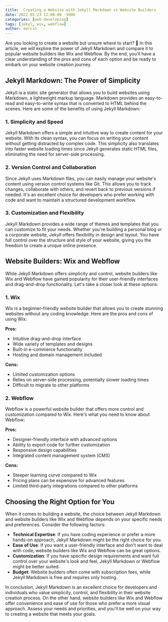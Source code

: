 ```yaml
---
title:  Creating a Website with Jekyll Markdown vs Website Builders
date: 2022-05-23 12:00:00 -5000
categories: [web developing]
tags: [jekyl, wix, webflow]
author: marcin
---
```



Are you looking to create a website but unsure where to start? 🤔 In this article, we will explore the power of Jekyll Markdown and compare it to popular website builders like Wix and Webflow. By the end, you'll have a clear understanding of the pros and cons of each option and be ready to embark on your website creation journey.


## Jekyll Markdown: The Power of Simplicity

Jekyll is a static site generator that allows you to build websites using Markdown, a lightweight markup language. Markdown provides an easy-to-read and easy-to-write syntax that is converted to HTML behind the scenes. Here are some of the benefits of using Jekyll Markdown:

### 1. Simplicity and Speed

Jekyll Markdown offers a simple and intuitive way to create content for your website. With its clean syntax, you can focus on writing your content without getting distracted by complex code. This simplicity also translates into faster website loading times since Jekyll generates static HTML files, eliminating the need for server-side processing.

### 2. Version Control and Collaboration

Since Jekyll uses Markdown files, you can easily manage your website's content using version control systems like Git. This allows you to track changes, collaborate with others, and revert back to previous versions if needed. It's an excellent choice for developers who prefer working with code and want to maintain a structured development workflow.

### 3. Customization and Flexibility

Jekyll Markdown provides a wide range of themes and templates that you can customize to fit your needs. Whether you're building a personal blog or a corporate website, Jekyll offers flexibility in design and layout. You have full control over the structure and style of your website, giving you the freedom to create a unique online presence.

## Website Builders: Wix and Webflow

While Jekyll Markdown offers simplicity and control, website builders like Wix and Webflow have gained popularity for their user-friendly interfaces and drag-and-drop functionality. Let's take a closer look at these options:

### 1. Wix

Wix is a beginner-friendly website builder that allows you to create stunning websites without any coding knowledge. Here are the pros and cons of using Wix:

**Pros:**
- Intuitive drag-and-drop interface
- Wide variety of templates and designs
- Built-in e-commerce functionality
- Hosting and domain management included

**Cons:**
- Limited customization options
- Relies on server-side processing, potentially slower loading times
- Difficult to migrate to other platforms

### 2. Webflow

Webflow is a powerful website builder that offers more control and customization compared to Wix. Here's what you need to know about Webflow:

**Pros:**
- Designer-friendly interface with advanced options
- Ability to export code for further customization
- Responsive design capabilities
- Integrated content management system (CMS)

**Cons:**
- Steeper learning curve compared to Wix
- Pricing plans can be expensive for advanced features
- Limited third-party integrations compared to other platforms

## Choosing the Right Option for You

When it comes to building a website, the choice between Jekyll Markdown and website builders like Wix and Webflow depends on your specific needs and preferences. Consider the following factors:

- **Technical Expertise**: If you have coding experience or prefer a more hands-on approach, Jekyll Markdown might be the right choice for you.
- **Ease of Use**: If you want a user-friendly interface and don't want to deal with code, website builders like Wix and Webflow can be great options.
- **Customization**: If you have specific design requirements and want full control over your website's look and feel, Jekyll Markdown or Webflow might be better suited.
- **Budget**: Website builders often come with subscription fees, while Jekyll Markdown is free and requires only hosting.

In conclusion, Jekyll Markdown is an excellent choice for developers and individuals who value simplicity, control, and flexibility in their website creation process. On the other hand, website builders like Wix and Webflow offer convenience and ease of use for those who prefer a more visual approach. Assess your needs and priorities, and you'll be well on your way to creating a website that meets your goals.

